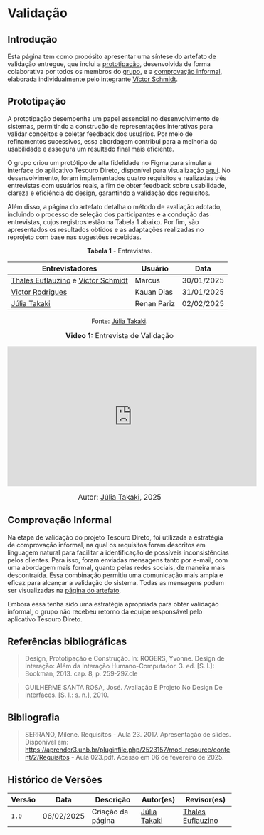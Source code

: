 # Validação

## Introdução

Esta página tem como propósito apresentar uma síntese do artefato de validação entregue, que inclui a [prototipação](../validacao/modelo), desenvolvida de forma colaborativa por todos os membros do [grupo](https://requisitos-de-software.github.io/2024.2-TesouroDireto/), e a [comprovação informal](../validacao/comprovacao-informal), elaborada individualmente pelo integrante [Víctor Schmidt](https://github.com/moonshinerd).

## Prototipação

A prototipação desempenha um papel essencial no desenvolvimento de sistemas, permitindo a construção de representações interativas para validar conceitos e coletar feedback dos usuários. Por meio de refinamentos sucessivos, essa abordagem contribui para a melhoria da usabilidade e assegura um resultado final mais eficiente.

O grupo criou um protótipo de alta fidelidade no Figma para simular a interface do aplicativo Tesouro Direto, disponível para visualização [aqui](https://www.figma.com/design/fnBjs9MjuK9gYTyVIYhSlq/Prot%C3%B3tipo-de-requisitos?t=NfH5tsYhW7eCQhbI-0). No desenvolvimento, foram implementados quatro requisitos e realizadas três entrevistas com usuários reais, a fim de obter feedback sobre usabilidade, clareza e eficiência do design, garantindo a validação dos requisitos.

Além disso, a página do artefato detalha o método de avaliação adotado, incluindo o processo de seleção dos participantes e a condução das entrevistas, cujos registros estão na Tabela 1 abaixo. Por fim, são apresentados os resultados obtidos e as adaptações realizadas no reprojeto com base nas sugestões recebidas.

<center>

**Tabela 1** - Entrevistas.

| Entrevistadores | Usuário | Data       |
| ------------- | ------- | ---------- |
| [Thales Euflauzino](https://github.com/thaleseuflauzino) e [Víctor Schmidt](https://github.com/moonshinerd)  | Marcus| 30/01/2025  |
| [Victor Rodrigues](https://github.com/ViictorHugoo) |Kauan Dias| 31/01/2025 |
| [Júlia Takaki](https://github.com/juliatakaki)| Renan Pariz| 02/02/2025 |

Fonte: [Júlia Takaki](https://github.com/juliatakaki).

<font size="3"><p style="text-align: center"><b>Video 1:</b> Entrevista de Validação </p></font>

<iframe width="560" height="315" src="https://www.youtube.com/embed/g4xRHRPoW9g?si=fLVr_F6tehnAZl4B" title="YouTube video player" frameborder="0" allow="accelerometer; autoplay; clipboard-write; encrypted-media; gyroscope; picture-in-picture; web-share" referrerpolicy="strict-origin-when-cross-origin" allowfullscreen></iframe>

<font size="3"><p style="text-align: center">Autor: <a href="https://github.com/juliatakaki">Júlia Takaki</a>, 2025</p></font>

</center>


## Comprovação Informal

Na etapa de validação do projeto Tesouro Direto, foi utilizada a estratégia de comprovação informal, na qual os requisitos foram descritos em linguagem natural para facilitar a identificação de possíveis inconsistências pelos clientes. Para isso, foram enviadas mensagens tanto por e-mail, com uma abordagem mais formal, quanto pelas redes sociais, de maneira mais descontraída. Essa combinação permitiu uma comunicação mais ampla e eficaz para alcançar a validação do sistema. Todas as mensagens podem ser visualizadas na [página do artefato](https://requisitos-de-software.github.io/2024.2-TesouroDireto/validacao/comprovacao-informal/).

Embora essa tenha sido uma estratégia apropriada para obter validação informal, o grupo não recebeu retorno da equipe responsável pelo aplicativo Tesouro Direto.

## Referências bibliográficas
> Design, Prototipação e Construção. In: ROGERS, Yvonne. Design de Interação: Além da Interação Humano-Computador. 3. ed. [S. l.]: Bookman, 2013. cap. 8, p. 259-297.cle

> GUILHERME SANTA ROSA, José. Avaliação E Projeto No Design De Interfaces. [S. l.: s. n.], 2010.

## Bibliografia
> SERRANO, Milene. Requisitos - Aula 23. 2017. Apresentação de slides. Disponível em: https://aprender3.unb.br/pluginfile.php/2523157/mod_resource/content/2/Requisitos - Aula 023.pdf. Acesso em 06 de fevereiro de 2025.

## Histórico de Versões

| Versão | Data       | Descrição                      | Autor(es)                                                                                         | Revisor(es)                                    |
| ------ | ---------- | ------------------------------ | ------------------------------------------------------------------------------------------------- | ---------------------------------------------- |
| `1.0`    | 06/02/2025 | Criação da página     | [Júlia Takaki](https://github.com/juliatakaki) | [Thales Euflauzino](https://github.com/thaleseuflauzino) |
